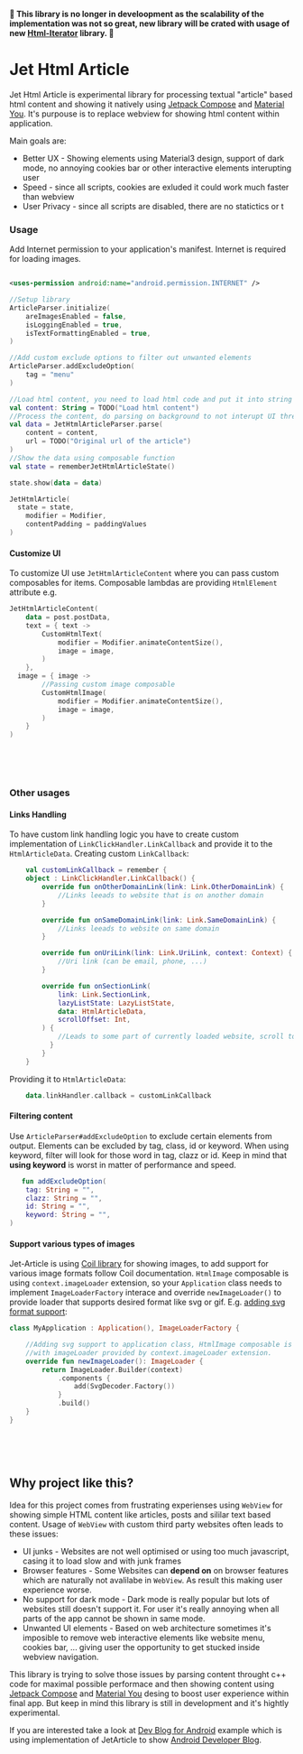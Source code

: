 **🛑 This library is no longer in develoopment as the scalability of the implementation was not so great, new library will be crated with usage of new [Html-Iterator](https://github.com/miroslavhybler/android-html-iterator) library. 🛑**




# Jet Html Article

Jet Html Article is experimental library for processing textual "article" based html content and
showing it natively using [Jetpack Compose](https://developer.android.com/jetpack/compose)
and [Material You](https://m3.material.io/). It's purpouse is to replace webview for
showing html content within application.

Main goals are:

* Better UX - Showing elements using Material3 design, support of dark mode, no annoying cookies bar
  or other interactive elements interupting user
* Speed - since all scripts, cookies are exluded it could work much faster than webview
* User Privacy - since all scripts are disabled, there are no statictics or t

[//]: # (This is still under development, no relases yet)

[//]: # (### Import)

[//]: # (Add this maven to your project gradle or your settings.gradle.kts)

[//]: # ()

[//]: # (```kotlin)

[//]: # (maven&#40;url = "https://jitpack.io"&#41;)

[//]: # (```)

[//]: # ()

[//]: # (Then add library dependency into your app build.gradle.kts)

[//]: # ()

[//]: # (```kotlin)

[//]: # (implementation&#40;"com.github.miroslavhybler:jet-html-article:1.0.0-alpha01"&#41;)

[//]: # (```)

### Usage

Add Internet permission to your application's manifest. Internet is required for loading images.

```xml

<uses-permission android:name="android.permission.INTERNET" />
```

```kotlin
//Setup library 
ArticleParser.initialize(
    areImagesEnabled = false,
    isLoggingEnabled = true,
    isTextFormattingEnabled = true,
)

//Add custom exclude options to filter out unwanted elements
ArticleParser.addExcludeOption(
    tag = "menu"
)

//Load html content, you need to load html code and put it into string variable
val content: String = TODO("Load html content")
//Process the content, do parsing on background to not interupt UI thread
val data = JetHtmlArticleParser.parse(
    content = content,
    url = TODO("Original url of the article")
)
//Show the data using composable function
val state = rememberJetHtmlArticleState()

state.show(data = data)

JetHtmlArticle(
  state = state,
    modifier = Modifier,
    contentPadding = paddingValues
)
```

#### Customize UI

To customize UI use `JetHtmlArticleContent` where you can pass custom composables for items.
Composable
lambdas are providing `HtmlElement` attribute
e.g.

```kotlin
JetHtmlArticleContent(
    data = post.postData,
    text = { text ->
        CustomHtmlText(
            modifier = Modifier.animateContentSize(),
            image = image,
        )
    },
  image = { image ->
        //Passing custom image composable
        CustomHtmlImage(
            modifier = Modifier.animateContentSize(),
            image = image,
        )
    }
)
```

&nbsp;

&nbsp;

### Other usages

#### Links Handling

To have custom link handling logic you have to create custom implementation of
`LinkClickHandler.LinkCallback` and provide it to the `HtmlArticleData`.
Creating custom `LinkCallback`:

```kotlin
    val customLinkCallback = remember {
    object : LinkClickHandler.LinkCallback() {
        override fun onOtherDomainLink(link: Link.OtherDomainLink) {
            //Links leeads to website that is on another domain
        }

        override fun onSameDomainLink(link: Link.SameDomainLink) {
            //Links leeads to website on same domain
        }

        override fun onUriLink(link: Link.UriLink, context: Context) {
            //Uri link (can be email, phone, ...)
        }

        override fun onSectionLink(
            link: Link.SectionLink,
            lazyListState: LazyListState,
            data: HtmlArticleData,
            scrollOffset: Int,
        ) {
            //Leads to some part of currently loaded website, scroll to the section
          }
        } 
    }
```

Providing it to `HtmlArticleData`:

```kotlin
    data.linkHandler.callback = customLinkCallback

```

#### Filtering content

Use `ArticleParser#addExcludeOption` to exclude certain elements from output. Elements can be
excluded by tag, class, id or keyword. When using keyword, filter will look for those word in tag,
clazz or id. Keep in mind that **using keyword** is worst in matter of performance and speed.

```kotlin
   fun addExcludeOption(
    tag: String = "",
    clazz: String = "",
    id: String = "",
    keyword: String = "",
)
```

#### Support various types of images

Jet-Article is using [Coil library](https://coil-kt.github.io/coil/) for showing images, to add
support for various image formats follow Coil documentation. `HtmlImage` composable is using
`context.imageLoader` extension, so your `Application` class needs to implement `ImageLoaderFactory`
interace and override `newImageLoader()` to provide loader that supports desired format like svg or
gif.
E.g. [adding svg format support](https://coil-kt.github.io/coil/svgs/):

```kotlin
class MyApplication : Application(), ImageLoaderFactory {

    //Adding svg support to application class, HtmlImage composable is usign SubcomposeAsyncImage
    //with imageLoader provided by context.imageLoader extension.
    override fun newImageLoader(): ImageLoader {
        return ImageLoader.Builder(context)
            .components {
                add(SvgDecoder.Factory())
            }
            .build()
    }
}
```

&nbsp;

&nbsp;

## Why project like this?

Idea for this project comes from frustrating experienses using `WebView` for showing simple HTML
content like articles, posts and sililar text based content. Usage of `WebView` with custom third
party websites often leads to these issues:

* UI junks - Websites are not well optimised or using too much javascript, casing it to load slow
  and with junk frames
* Browser features - Some Websites can **depend on** on browser features which are naturally not
  avalilabe in `WebView`. As result this making user experience worse.
* No support for dark mode - Dark mode is really popular but lots of websites still doesn't support
  it. For user it's really annoying when all parts of the app cannot be shown in same mode.
* Unwanted UI elements - Based on web architecture sometimes it's imposible to remove web
  interactive elements like website menu, cookies bar, ... giving user the opportunity to get
  stucked inside webview navigation.

This library is trying to solve those issues by parsing content throught c++ code for maximal
possible performace and then showing content
using [Jetpack Compose](https://developer.android.com/jetpack/compose)
and [Material You](https://m3.material.io/) desing to boost user experience within final app. But
keep in mind this library is still in development and it's hightly experimental.

If you are interested take a look
at [Dev Blog for Android](https://github.com/miroslavhybler/Dev-Blog-for-Android-App) example which
is using implementation of JetArticle to
show [Android Developer Blog](https://android-developers.googleblog.com/).

